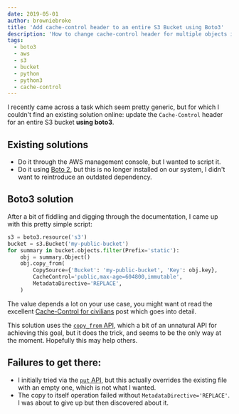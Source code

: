 ```yaml
---
date: 2019-05-01
author: browniebroke
title: 'Add cache-control header to an entire S3 Bucket using Boto3'
description: 'How to change cache-control header for multiple objects in a AWS S3 bucket using boto3.'
tags:
  - boto3
  - aws
  - s3
  - bucket
  - python
  - python3
  - cache-control
---
```


I recently came across a task which seem pretty generic, but for which I couldn't find an existing solution online: update the `Cache-Control` header for an entire S3 bucket **using boto3**.

## Existing solutions

- Do it through the AWS management console, but I wanted to script it.
- Do it using [Boto 2](http://www.dhimanvivek.com/boto/s3-add-metadata-cache-control-header-to-key), but this is no longer installed on our system, I didn't want to reintroduce an outdated dependency.

## Boto3 solution

After a bit of fiddling and digging through the documentation, I came up with this pretty simple script:

```python
s3 = boto3.resource('s3')
bucket = s3.Bucket('my-public-bucket')
for summary in bucket.objects.filter(Prefix='static'):
    obj = summary.Object()
    obj.copy_from(
        CopySource={'Bucket': 'my-public-bucket', 'Key': obj.key},
        CacheControl='public,max-age=604800,immutable',
        MetadataDirective='REPLACE',
    )
```

The value depends a lot on your use case, you might want ot read the excellent [Cache-Control for civilians](https://csswizardry.com/2019/03/cache-control-for-civilians/) post which goes into detail.

This solution uses the [`copy_from` API](https://boto3.amazonaws.com/v1/documentation/api/latest/reference/services/s3.html#S3.Object.copy_from), which a bit of an unnatural API for achieving this goal, but it does the trick, and seems to be the only way at the moment. Hopefully this may help others.

## Failures to get there:

- I initially tried via the [`put` API](https://boto3.amazonaws.com/v1/documentation/api/latest/reference/services/s3.html#S3.Object.put), but this actually overrides the existing file with an empty one, which is not what I wanted.
- The copy to itself operation failed without `MetadataDirective='REPLACE'`. I was about to give up but then discovered about it.
